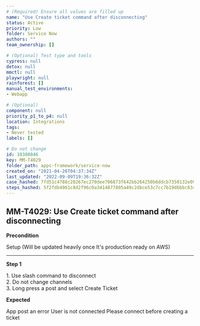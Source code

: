 ```yaml
---
# (Required) Ensure all values are filled up
name: "Use Create ticket command after disconnecting"
status: Active
priority: Low
folder: Service Now
authors: ""
team_ownership: []

# (Optional) Test type and tools
cypress: null
detox: null
mmctl: null
playwright: null
rainforest: []
manual_test_environments: 
- Webapp

# (Optional)
component: null
priority_p1_to_p4: null
location: Integrations
tags: 
- Never tested
labels: []

# Do not change
id: 10380846
key: MM-T4029
folder_path: apps-framework/service-now
created_on: "2021-04-26T04:37:34Z"
last_updated: "2022-09-09T19:36:32Z"
case_hashed: 7fd51c4788c28267ec270dee706873f642bb264250b6ddcb7350132e0982b41a28002f792298c17652e5f09af18e3c0b
steps_hashed: 5f2fdb4961c8d2f96c0a3414877805a49c2dbce53c7cc7b19d6bbc834c8802dc85e1d05deac6793721562c7bce58dc7f
---
```


## MM-T4029: Use Create ticket command after disconnecting

**Precondition**

Setup (Will be updated heavily once It's production ready on AWS)

---

**Step 1**

1\. Use slash command to disconnect\
2\. Do not change channels\
3\. Long press a post and select Create Ticket

**Expected**

App post an error User is not connected Please connect before creating a ticket
